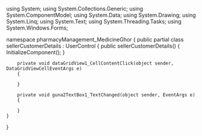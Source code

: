 using System;
using System.Collections.Generic;
using System.ComponentModel;
using System.Data;
using System.Drawing;
using System.Linq;
using System.Text;
using System.Threading.Tasks;
using System.Windows.Forms;

namespace pharmacyManagement_MedicineGhor
{
    public partial class sellerCustomerDetails : UserControl
    {
        public sellerCustomerDetails()
        {
            InitializeComponent();
        }

        private void dataGridView1_CellContentClick(object sender, DataGridViewCellEventArgs e)
        {

        }

        private void guna2TextBox1_TextChanged(object sender, EventArgs e)
        {

        }
    }
}
